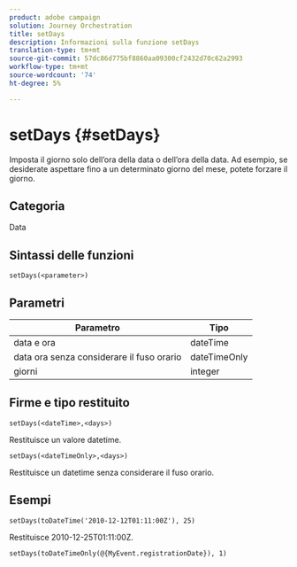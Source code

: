 ```yaml
---
product: adobe campaign
solution: Journey Orchestration
title: setDays
description: Informazioni sulla funzione setDays
translation-type: tm+mt
source-git-commit: 57dc86d775bf8860aa09300cf2432d70c62a2993
workflow-type: tm+mt
source-wordcount: '74'
ht-degree: 5%

---
```



# setDays {#setDays}

Imposta il giorno solo dell’ora della data o dell’ora della data. Ad esempio, se desiderate aspettare fino a un determinato giorno del mese, potete forzare il giorno.

## Categoria

Data

## Sintassi delle funzioni

`setDays(<parameter>)`

## Parametri

| Parametro | Tipo |
|--- |--- |
| data e ora | dateTime |
| data ora senza considerare il fuso orario | dateTimeOnly |
| giorni | integer |

## Firme e tipo restituito

`setDays(<dateTime>,<days>)`

Restituisce un valore datetime.

`setDays(<dateTimeOnly>,<days>)`

Restituisce un datetime senza considerare il fuso orario.

## Esempi

`setDays(toDateTime('2010-12-12T01:11:00Z'), 25)`

Restituisce 2010-12-25T01:11:00Z.

`setDays(toDateTimeOnly(@{MyEvent.registrationDate}), 1)`
